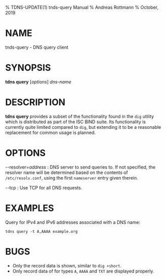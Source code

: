 % TDNS-UPDATE(1) tnds-query Manual
% Andreas Rottmann
% October, 2019

# NAME

tnds-query -  DNS query client

# SYNOPSIS

__tdns query__ [*options*] *dns-name*

# DESCRIPTION

__tdns query__ provides a subset of the functionality found in the
`dig` utility which is distributed as part of the ISC BIND suite. Its
functionality is currently quite limited compared to `dig`, but
extending it to be a reasonable replacement for common usage is
planned.

# OPTIONS

\--resolver=*address*
:   DNS server to send queries to. If not specified, the resolver name
    will be determined based on the contents of `/etc/resolv.conf`,
    using the first `nameserver` entry given therein.

\--tcp
:   Use TCP for all DNS requests.

# EXAMPLES

Query for IPv4 and IPv6 addresses associated with a DNS name:

    tdns query -t A,AAAA example.org

# BUGS

- Only the record data is shown, similar to `dig +short`.
- Only record data of for types `A`, `AAAA` and `TXT` are displayed
  properly.
